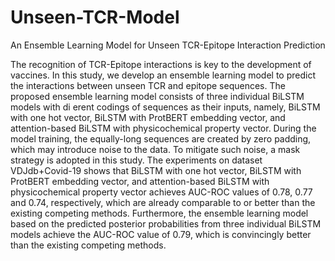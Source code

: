 # Unseen-TCR-Model
An Ensemble Learning Model for Unseen TCR-Epitope Interaction Prediction

The recognition of TCR-Epitope interactions is key to the development of vaccines. In this study, we develop an ensemble learning model to predict the interactions between unseen TCR and epitope sequences. The proposed ensemble learning model consists of three individual BiLSTM models with di erent codings of sequences as their inputs, namely, BiLSTM with one hot vector, BiLSTM with ProtBERT embedding vector, and attention-based BiLSTM with physicochemical property vector. During the model training, the equally-long sequences are created by zero padding, which may introduce noise to the data. To mitigate such noise, a mask strategy is adopted in this study. The experiments on dataset VDJdb+Covid-19 shows that BiLSTM with one hot vector, BiLSTM with ProtBERT embedding vector, and attention-based BiLSTM with physicochemical property vector achieves AUC-ROC values of 0.78, 0.77 and 0.74, respectively, which are already comparable to or better than the existing competing methods. Furthermore, the ensemble learning model based on the predicted posterior probabilities from three individual BiLSTM models achieve the AUC-ROC value of 0.79, which is convincingly better than the existing competing methods.
